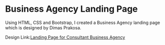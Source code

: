 # Business Agency Landing Page

 
Using HTML, CSS and Bootstrap, I created a Business Agency landing page which is designed by Dimas Prakosa.

Design Link:[Landing Page for Consultant Business Agency](https://dribbble.com/shots/7363552-Landing-Page-for-Consultant-Business-Agency)

